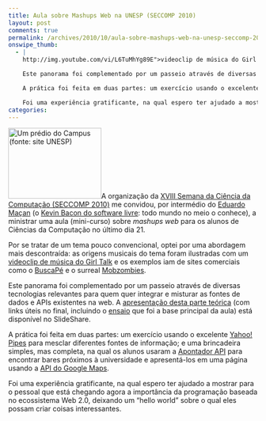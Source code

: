 ```yaml
---
title: Aula sobre Mashups Web na UNESP (SECCOMP 2010)
layout: post
comments: true
permalink: /archives/2010/10/aula-sobre-mashups-web-na-unesp-seccomp-2010.html/
onswipe_thumb:
  - |
    http://img.youtube.com/vi/L6TuMhYg89E">videoclip de música do Girl Talk</a> e os exemplos iam de sites comerciais como o <a href="http://www.buscape.com.br">BuscaPé</a> e o surreal <a href="http://play.mobzombies.com/">Mobzombies</a>.

    Este panorama foi complementado por um passeio através de diversas tecnologias relevantes para quem quer integrar e misturar as fontes de dados e APIs existentes na web. A <a href="http://www.slideshare.net/chesterbr/mashups-criando-valor-na-web-20">apresentação desta parte teórica</a> (com links úteis no final, incluindo o <a href="http://www.ibm.com/developerworks/xml/library/x-mashups.html">ensaio</a> que foi a base principal da aula) está disponível no SlideShare.

    A prática foi feita em duas partes: um exercício usando o excelente <a href="http://pipes.yahoo.com/pipes/">Yahoo! Pipes</a> para mesclar diferentes fontes de informação; e uma brincadeira simples, mas completa, na qual os alunos usaram a <a href="http://api.apontador.com.br">Apontador API</a> para encontrar bares próximos à universidade e apresentá-los em uma página usando a <a href="http://code.google.com/intl/pt-BR/apis/maps/documentation/javascript/basics.html">API do Google Maps</a>.

    Foi uma experiência gratificante, na qual espero ter ajudado a mostrar para o pessoal que está chegando agora a importância da programação baseada no ecossistema Web 2.0, deixando um "hello world" sobre o qual eles possam criar coisas interessantes./0.jpg
categories:
---
```

[<img src="//chester.me/wp-content/uploads/2010/10/computacao_unesp.jpg" alt="Um prédio do Campus (fonte: site UNESP)" title="Um prédio do Campus (fonte: site UNESP)" width="188" height="143" class="alignleft size-full wp-image-4671" />][1]A organização da [XVIII Semana da Ciência da Computação (SECCOMP 2010)][2] me convidou, por intermédio do [Eduardo Maçan][3] (o [Kevin Bacon do software livre][4]: todo mundo no meio o conhece), a ministrar uma aula (mini-curso) sobre *mashups web* para os alunos de Ciências da Computação no último dia 21.

Por se tratar de um tema pouco convencional, optei por uma abordagem mais descontraída: as origens musicais do tema foram ilustradas com um [videoclip de música do Girl Talk][5] e os exemplos iam de sites comerciais como o [BuscaPé][6] e o surreal [Mobzombies][8].

Este panorama foi complementado por um passeio através de diversas tecnologias relevantes para quem quer integrar e misturar as fontes de dados e APIs existentes na web. A [apresentação desta parte teórica][9] (com links úteis no final, incluindo o [ensaio][10] que foi a base principal da aula) está disponível no SlideShare.

A prática foi feita em duas partes: um exercício usando o excelente [Yahoo! Pipes][11] para mesclar diferentes fontes de informação; e uma brincadeira simples, mas completa, na qual os alunos usaram a [Apontador API][12] para encontrar bares próximos à universidade e apresentá-los em uma página usando a [API do Google Maps][13].

Foi uma experiência gratificante, na qual espero ter ajudado a mostrar para o pessoal que está chegando agora a importância da programação baseada no ecossistema Web 2.0, deixando um &#8220;hello world&#8221; sobre o qual eles possam criar coisas interessantes.

 [1]: http://www.rc.unesp.br/igce/demac/computacao/
 [2]: http://www.rc.unesp.br/seccomp/
 [3]: http://eduardo.macan.eng.br/
 [4]: http://pt.wikipedia.org/wiki/Teoria_dos_seis_graus_de_separa%C3%A7%C3%A3o
 [5]: http://www.youtube.com/watch?v=L6TuMhYg89E
 [6]: http://www.buscape.com.br
 [8]: http://play.mobzombies.com/
 [9]: http://www.slideshare.net/chesterbr/mashups-criando-valor-na-web-20
 [10]: http://www.ibm.com/developerworks/xml/library/x-mashups.html
 [11]: http://pipes.yahoo.com/pipes/
 [12]: http://api.apontador.com.br
 [13]: http://code.google.com/intl/pt-BR/apis/maps/documentation/javascript/basics.html
